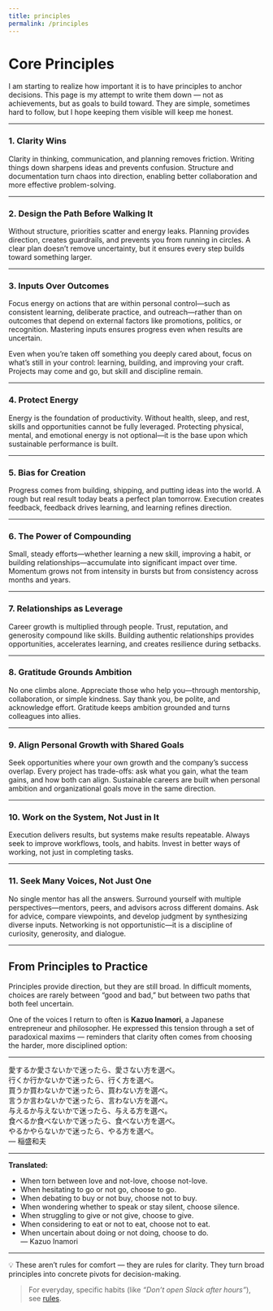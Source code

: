 ```yaml
---
title: principles
permalink: /principles
---
```


# Core Principles

I am starting to realize how important it is to have principles to anchor decisions. This page is my attempt to write them down — not as achievements, but as goals to build toward. They are simple, sometimes hard to follow, but I hope keeping them visible will keep me honest.

---

### 1. **Clarity Wins**

Clarity in thinking, communication, and planning removes friction. Writing things down sharpens ideas and prevents confusion. Structure and documentation turn chaos into direction, enabling better collaboration and more effective problem-solving.

---

### 2. **Design the Path Before Walking It**

Without structure, priorities scatter and energy leaks. Planning provides direction, creates guardrails, and prevents you from running in circles. A clear plan doesn’t remove uncertainty, but it ensures every step builds toward something larger.

---

### 3. **Inputs Over Outcomes**

Focus energy on actions that are within personal control—such as consistent learning, deliberate practice, and outreach—rather than on outcomes that depend on external factors like promotions, politics, or recognition. Mastering inputs ensures progress even when results are uncertain.

Even when you’re taken off something you deeply cared about, focus on what’s still in your control: learning, building, and improving your craft. Projects may come and go, but skill and discipline remain.

---

### 4. **Protect Energy**

Energy is the foundation of productivity. Without health, sleep, and rest, skills and opportunities cannot be fully leveraged. Protecting physical, mental, and emotional energy is not optional—it is the base upon which sustainable performance is built.

---

### 5. **Bias for Creation**

Progress comes from building, shipping, and putting ideas into the world. A rough but real result today beats a perfect plan tomorrow. Execution creates feedback, feedback drives learning, and learning refines direction.

---

### 6. **The Power of Compounding**

Small, steady efforts—whether learning a new skill, improving a habit, or building relationships—accumulate into significant impact over time. Momentum grows not from intensity in bursts but from consistency across months and years.

---

### 7. **Relationships as Leverage**

Career growth is multiplied through people. Trust, reputation, and generosity compound like skills. Building authentic relationships provides opportunities, accelerates learning, and creates resilience during setbacks.

---

### 8. **Gratitude Grounds Ambition**

No one climbs alone. Appreciate those who help you—through mentorship, collaboration, or simple kindness. Say thank you, be polite, and acknowledge effort. Gratitude keeps ambition grounded and turns colleagues into allies.

---

### 9. **Align Personal Growth with Shared Goals**

Seek opportunities where your own growth and the company’s success overlap. Every project has trade-offs: ask what you gain, what the team gains, and how both can align. Sustainable careers are built when personal ambition and organizational goals move in the same direction.

---

### 10. **Work on the System, Not Just in It**

Execution delivers results, but systems make results repeatable. Always seek to improve workflows, tools, and habits. Invest in better ways of working, not just in completing tasks.

---

### 11. **Seek Many Voices, Not Just One**

No single mentor has all the answers. Surround yourself with multiple perspectives—mentors, peers, and advisors across different domains. Ask for advice, compare viewpoints, and develop judgment by synthesizing diverse inputs. Networking is not opportunistic—it is a discipline of curiosity, generosity, and dialogue.

---

## From Principles to Practice

Principles provide direction, but they are still broad. In difficult moments, choices are rarely between “good and bad,” but between two paths that both feel uncertain.  

One of the voices I return to often is **Kazuo Inamori**, a Japanese entrepreneur and philosopher. He expressed this tension through a set of paradoxical maxims — reminders that clarity often comes from choosing the harder, more disciplined option:

---

愛するか愛さないかで迷ったら、愛さない方を選べ。  
行くか行かないかで迷ったら、行く方を選べ。  
買うか買わないかで迷ったら、買わない方を選べ。  
言うか言わないかで迷ったら、言わない方を選べ。  
与えるか与えないかで迷ったら、与える方を選べ。  
食べるか食べないかで迷ったら、食べない方を選べ。  
やるかやらないかで迷ったら、やる方を選べ。  
— 稲盛和夫

---

**Translated:**  
- When torn between love and not-love, choose not-love.  
- When hesitating to go or not go, choose to go.  
- When debating to buy or not buy, choose not to buy.  
- When wondering whether to speak or stay silent, choose silence.  
- When struggling to give or not give, choose to give.  
- When considering to eat or not to eat, choose not to eat.  
- When uncertain about doing or not doing, choose to do.  
— Kazuo Inamori

---

💡 These aren’t rules for comfort — they are rules for clarity. They turn broad principles into concrete pivots for decision-making.  

> For everyday, specific habits (like *“Don’t open Slack after hours”*), see [rules](/rules).
